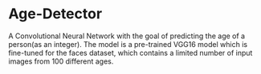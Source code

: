 # Age-Detector
A Convolutional Neural Network with the goal of predicting the age of a person(as an integer). The model is a pre-trained VGG16 model which is fine-tuned for the faces dataset, which contains a limited number of input images from 100 different ages.
